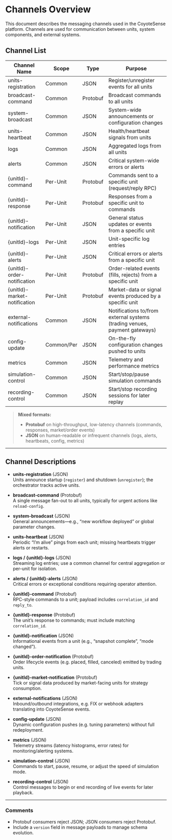 # Channels Overview

This document describes the messaging channels used in the CoyoteSense platform. Channels are used for communication between units, system components, and external systems.

## Channel List

| Channel Name                  | Scope      | Type       | Purpose                                                        |
|-------------------------------|------------|------------|----------------------------------------------------------------|
| units-registration            | Common     | JSON       | Register/unregister events for all units                       |
| broadcast-command             | Common     | Protobuf   | Broadcast commands to all units                                |
| system-broadcast              | Common     | JSON       | System-wide announcements or configuration changes             |
| units-heartbeat               | Common     | JSON       | Health/heartbeat signals from units                            |
| logs                          | Common     | JSON       | Aggregated logs from all units                                 |
| alerts                        | Common     | JSON       | Critical system-wide errors or alerts                          |
| {unitId}-command              | Per-Unit   | Protobuf   | Commands sent to a specific unit (request/reply RPC)          |
| {unitId}-response             | Per-Unit   | Protobuf   | Responses from a specific unit to commands                     |
| {unitId}-notification         | Per-Unit   | JSON       | General status updates or events from a specific unit          |
| {unitId}-logs                 | Per-Unit   | JSON       | Unit-specific log entries                                      |
| {unitId}-alerts               | Per-Unit   | JSON       | Critical errors or alerts from a specific unit                 |
| {unitId}-order-notification   | Per-Unit   | Protobuf   | Order-related events (fills, rejects) from a specific unit     |
| {unitId}-market-notification  | Per-Unit   | Protobuf   | Market-data or signal events produced by a specific unit       |
| external-notifications        | Common     | JSON       | Notifications to/from external systems (trading venues, payment gateways) |
| config-update                 | Common/Per | JSON       | On-the-fly configuration changes pushed to units               |
| metrics                       | Common     | JSON       | Telemetry and performance metrics                              |
| simulation-control            | Common     | JSON       | Start/stop/pause simulation commands                           |
| recording-control             | Common     | JSON       | Start/stop recording sessions for later replay                 |

> **Mixed formats:**  
> - **Protobuf** on high-throughput, low-latency channels (commands, responses, market/order events)  
> - **JSON** on human-readable or infrequent channels (logs, alerts, heartbeats, config, metrics)

---

## Channel Descriptions

- **units-registration** (JSON)  
  Units announce startup (`register`) and shutdown (`unregister`); the orchestrator tracks active units.

- **broadcast-command** (Protobuf)  
  A single message fan-out to all units, typically for urgent actions like `reload-config`.

- **system-broadcast** (JSON)  
  General announcements—e.g., “new workflow deployed” or global parameter changes.

- **units-heartbeat** (JSON)  
  Periodic “I’m alive” pings from each unit; missing heartbeats trigger alerts or restarts.

- **logs / {unitId}-logs** (JSON)  
  Streaming log entries; use a common channel for central aggregation or per-unit for isolation.

- **alerts / {unitId}-alerts** (JSON)  
  Critical errors or exceptional conditions requiring operator attention.

- **{unitId}-command** (Protobuf)  
  RPC-style commands to a unit; payload includes `correlation_id` and `reply_to`.

- **{unitId}-response** (Protobuf)  
  The unit’s response to commands; must include matching `correlation_id`.

- **{unitId}-notification** (JSON)  
  Informational events from a unit (e.g., “snapshot complete”, “mode changed”).

- **{unitId}-order-notification** (Protobuf)  
  Order lifecycle events (e.g. placed, filled, canceled) emitted by trading units.

- **{unitId}-market-notification** (Protobuf)  
  Tick or signal data produced by market-facing units for strategy consumption.

- **external-notifications** (JSON)  
  Inbound/outbound integrations, e.g. FIX or webhook adapters translating into CoyoteSense events.

- **config-update** (JSON)  
  Dynamic configuration pushes (e.g. tuning parameters) without full redeployment.

- **metrics** (JSON)  
  Telemetry streams (latency histograms, error rates) for monitoring/alerting systems.

- **simulation-control** (JSON)  
  Commands to start, pause, resume, or adjust the speed of simulation mode.

- **recording-control** (JSON)  
  Control messages to begin or end recording of live events for later playback.

---

### Comments

- Protobuf consumers reject JSON; JSON consumers reject Protobuf.  
- Include a `version` field in message payloads to manage schema evolution.  

